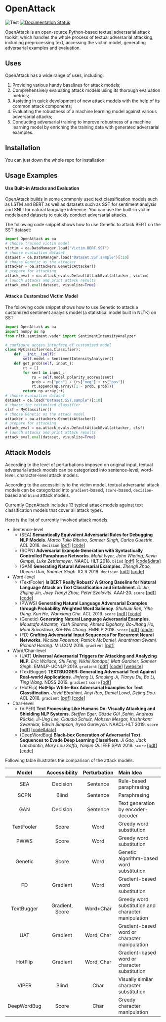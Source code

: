 # OpenAttack

![Test](https://github.com/thunlp/OpenAttack/workflows/Test/badge.svg?branch=master)
[![Documentation Status](https://readthedocs.org/projects/openattack/badge/?version=latest)](https://openattack.readthedocs.io/en/latest/?badge=latest)

OpenAttack is an open-source Python-based textual adversarial attack toolkit, which handles the whole process of textual adversarial attacking, including preprocessing text, accessing the victim model, generating adversarial examples and evaluation. 

## Uses

OpenAttack has a wide range of uses, including:

1. Providing various handy baselines for attack models; 
2. Comprehensively evaluating attack models using its thorough evaluation metrics; 
3. Assisting in quick development of new attack models with the help of its common attack components; 
4. Evaluating the robustness of a machine learning model against various adversarial attacks; 
5. Conducting adversarial training to improve robustness of a machine learning model by enriching the training data with generated adversarial examples.



## Installation

You can just down the whole repo for installation.

## Usage Examples

#### Use Built-in Attacks and Evaluation

OpenAttack builds in some commonly used text classification models such as LSTM and BERT as well as datasets such as SST for sentiment analysis and SNLI for natural language inference.
You can use the built-in victim models and datasets to quickly conduct adversarial attacks.

The following code snippet shows how to use Genetic to attack BERT on the SST dataset:

```python
import OpenAttack as oa
# choose trained victim model
victim = oa.DataManager.load("Victim.BERT.SST")
# choose evaluation dataset 
dataset = oa.DataManager.load("Dataset.SST.sample")[:10]
# choose Genetic as the attacker
attacker = oa.attackers.GeneticAttacker() 
# prepare for attacking
attack_eval = oa.attack_evals.DefaultAttackEval(attacker, victim)
# launch attacks and print attack results 
attack_eval.eval(dataset, visualize=True)
```

#### Attack a Customized Victim Model

The following code snippet shows how to use Genetic to attack a customized sentiment analysis model (a statistical model built in NLTK) on SST.

```python
import OpenAttack as oa
import numpy as np
from nltk.sentiment.vader import SentimentIntensityAnalyzer

# configure access interface of customized model
class MyClassifier(oa.Classifier):
    def __init__(self):
        self.model = SentimentIntensityAnalyzer()
    def get_prob(self, input_):
        rt = []
        for sent in input_:
            rs = self.model.polarity_scores(sent)
            prob = rs["pos"] / (rs["neg"] + rs["pos"])
            rt.append(np.array([1 - prob, prob]))
        return np.array(rt)
# choose evaluation dataset 
dataset = oa.load("Dataset.SST.sample")[:10]
# choose the costomized classifier
clsf = MyClassifier()
# choose Genetic as the attack model 
attacker = oa.attackers.GeneticAttacker()
# prepare for attacking
attack_eval = oa.attack_evals.DefaultAttackEval(attacker, clsf)
# launch attacks and print attack results 
attack_eval.eval(dataset, visualize=True)
```



## Attack Models

According to the level of perturbations imposed on original input, textual adversarial attack models can be categorized into sentence-level, word-level, character-level attack models. 

According to the accessibility to the victim model, textual adversarial attack models can be categorized into `gradient`-based, `score`-based, `decision`-based and `blind` attack models.

Currently OpenAttack includes 13 typical attack models against text classification models that cover all attack types. 

Here is the list of currently involved attack models.

- Sentence-level
  - (SEA) **Semantically Equivalent Adversarial Rules for Debugging NLP Models**. *Marco Tulio Ribeiro, Sameer Singh, Carlos Guestrin*. ACL 2018. `decision` [[pdf](https://aclweb.org/anthology/P18-1079)] [[code](https://github.com/marcotcr/sears)]
  - (SCPN) **Adversarial Example Generation with Syntactically Controlled Paraphrase Networks**. *Mohit Iyyer, John Wieting, Kevin Gimpel, Luke Zettlemoyer*. NAACL-HLT 2018. `blind` [[pdf](https://www.aclweb.org/anthology/N18-1170)] [[code&data](https://github.com/miyyer/scpn)]
  - (GAN) **Generating Natural Adversarial Examples**. *Zhengli Zhao, Dheeru Dua, Sameer Singh*. ICLR 2018. `decision` [[pdf](https://arxiv.org/pdf/1710.11342.pdf)] [[code](https://github.com/zhengliz/natural-adversary)]
- Word-level
  - (TextFooler) **Is BERT Really Robust? A Strong Baseline for Natural Language Attack on Text Classification and Entailment**. *Di Jin, Zhijing Jin, Joey Tianyi Zhou, Peter Szolovits*. AAAI-20. `score` [[pdf](https://arxiv.org/pdf/1907.11932v4)] [[code](https://github.com/wqj111186/TextFooler)]
  - (PWWS) **Generating Natural Language Adversarial Examples through Probability Weighted Word Saliency**. *Shuhuai Ren, Yihe Deng, Kun He, Wanxiang Che*. ACL 2019. `score` [[pdf](https://www.aclweb.org/anthology/P19-1103.pdf)] [[code](https://github.com/JHL-HUST/PWWS/)]
  - (Genetic) **Generating Natural Language Adversarial Examples**. *Moustafa Alzantot, Yash Sharma, Ahmed Elgohary, Bo-Jhang Ho, Mani Srivastava, Kai-Wei Chang*. EMNLP 2018. `score` [[pdf](https://www.aclweb.org/anthology/D18-1316)] [[code](https://github.com/nesl/nlp_adversarial_examples)]
  - (FD) **Crafting Adversarial Input Sequences For Recurrent Neural Networks**. *Nicolas Papernot, Patrick McDaniel, Ananthram Swami, Richard Harang*. MILCOM 2016. `gradient` [[pdf](https://arxiv.org/pdf/1604.08275.pdf)]
- Word/Char-level
  - (UAT) **Universal Adversarial Triggers for Attacking and Analyzing NLP.** *Eric Wallace, Shi Feng, Nikhil Kandpal, Matt Gardner, Sameer Singh*. EMNLP-IJCNLP 2019. `gradient` [[pdf](https://arxiv.org/pdf/1908.07125.pdf)] [[code](https://github.com/Eric-Wallace/universal-triggers)] [[website](http://www.ericswallace.com/triggers)]
  - (TextBugger) **TEXTBUGGER: Generating Adversarial Text Against Real-world Applications**. *Jinfeng Li, Shouling Ji, Tianyu Du, Bo Li, Ting Wang*. NDSS 2019. `gradient` `score` [[pdf](https://arxiv.org/pdf/1812.05271.pdf)]
  - (HotFlip) **HotFlip: White-Box Adversarial Examples for Text Classification**. *Javid Ebrahimi, Anyi Rao, Daniel Lowd, Dejing Dou*. ACL 2018. `gradient` [[pdf](https://www.aclweb.org/anthology/P18-2006)] [[code](https://github.com/AnyiRao/WordAdver)]
- Char-level
  - (VIPER) **Text Processing Like Humans Do: Visually Attacking and Shielding NLP Systems**. *Steffen Eger, Gözde Gül ¸Sahin, Andreas Rücklé, Ji-Ung Lee, Claudia Schulz, Mohsen Mesgar, Krishnkant Swarnkar, Edwin Simpson, Iryna Gurevych*. NAACL-HLT 2019. `score` [[pdf](https://www.aclweb.org/anthology/N19-1165)] [[code&data](https://github.com/UKPLab/naacl2019-like-humans-visual-attacks)]
  - (DeepWordBug) **Black-box Generation of Adversarial Text Sequences to Evade Deep Learning Classifiers**. *Ji Gao, Jack Lanchantin, Mary Lou Soffa, Yanjun Qi*. IEEE SPW 2018. `score` [[pdf](https://ieeexplore.ieee.org/document/8424632)] [[code](https://github.com/QData/deepWordBug)]



Following table illustrates the comparison of the attack models.

|    Model    |  Accessibility  | Perturbation | Main Idea                                           |
| :---------: | :-------------: | :----------: | :-------------------------------------------------- |
|     SEA     |    Decision     |   Sentence   | Rule-based paraphrasing                             |
|    SCPN     |      Blind      |   Sentence   | Paraphrasing                                        |
|     GAN     |    Decision     |   Sentence   | Text generation by encoder-decoder                  |
| TextFooler  |      Score      |     Word     | Greedy word substitution                            |
|    PWWS     |      Score      |     Word     | Greedy word substitution                            |
|   Genetic   |      Score      |     Word     | Genetic algorithm-based word substitution           |
|     FD      |    Gradient     |     Word     | Gradient-based word substitution                    |
| TextBugger  | Gradient, Score |  Word+Char   | Greedy word substitution and character manipulation |
|     UAT     |    Gradient     |  Word, Char  | Gradient-based word or character manipulation       |
|   HotFlip   |    Gradient     |  Word, Char  | Gradient-based word or character substitution       |
|    VIPER    |      Blind      |     Char     | Visually similar character substitution             |
| DeepWordBug |      Score      |     Char     | Greedy character manipulation                       |
